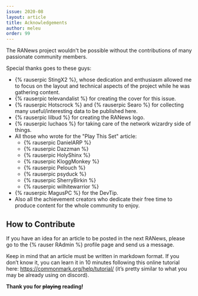 ```yaml
---
issue: 2020-08
layout: article
title: Acknowledgements
author: meleu
order: 99
---
```



The RANews project wouldn't be possible without the contributions of many passionate community members.

Special thanks goes to these guys:

- {% rauserpic StingX2 %}, whose dedication and enthusiasm allowed me to focus on the layout and technical aspects of the project while he was gathering content.
- {% rauserpic televandalist %} for creating the cover for this issue.
- {% rauserpic Hotscrock %} and {% rauserpic Searo %} for collecting many useful/interesting data to be published here.
- {% rauserpic lilbud %} for creating the RANews logo.
- {% rauserpic luchaos %} for taking care of the network wizardry side of things.
- All those who wrote for the "Play This Set" article:
    - {% rauserpic DanielARP %}
    - {% rauserpic Dazzman %}
    - {% rauserpic HolyShinx %}
    - {% rauserpic KloggMonkey %}
    - {% rauserpic Pelouch %}
    - {% rauserpic psyduck %}
    - {% rauserpic SherryBirkin %}
    - {% rauserpic wilhitewarrior %}
- {% rauserpic MagusPC %} for the DevTip.
- Also all the achievement creators who dedicate their free time to produce content for the whole community to enjoy.


## How to Contribute

If you have an idea for an article to be posted in the next RANews, please go to the {% rauser RAdmin %} profile page and send us a message.

Keep in mind that an article must be written in markdown format. If you don’t know it, you can learn it in 10 minutes following this online tutorial here: <https://commonmark.org/help/tutorial/> (it’s pretty similar to what you may be already using on discord).

**Thank you for ~~playing~~ reading!**
